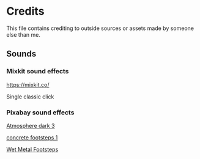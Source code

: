 # Credits
This file contains crediting to outside sources or assets made by someone else than me.

## Sounds

### Mixkit sound effects
https://mixkit.co/

Single classic click 

### Pixabay sound effects
[Atmosphere dark 3](https://pixabay.com/sound-effects/atmosphere-dark-3-16803/)

[concrete footsteps 1](https://pixabay.com/sound-effects/concrete-footsteps-1-6265/)

[Wet Metal Footsteps](https://pixabay.com/sound-effects/wet-metal-footsteps-32703/)
